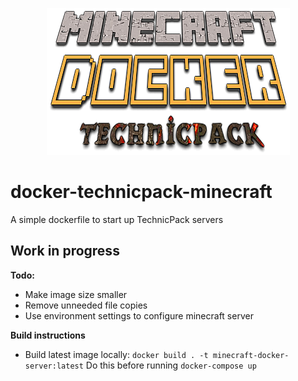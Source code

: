 <p align="center">
  <img width="389" height="235" src="https://raw.githubusercontent.com/Marascon/Dockerized-Minecraft/master/documentation/logo.png">
</p>

# docker-technicpack-minecraft
A simple dockerfile to start up TechnicPack servers

## Work in progress
**Todo:**
- Make image size smaller
- Remove unneeded file copies
- Use environment settings to configure minecraft server


**Build instructions**
- Build latest image locally: `docker build . -t minecraft-docker-server:latest`
  Do this before running `docker-compose up`
